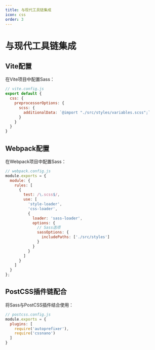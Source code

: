 ```yaml
---
title: 与现代工具链集成
icon: css
order: 3
---
```


# 与现代工具链集成

## Vite配置

在Vite项目中配置Sass：

```javascript
// vite.config.js
export default {
  css: {
    preprocessorOptions: {
      scss: {
        additionalData: `@import "./src/styles/variables.scss";`
      }
    }
  }
}
```

## Webpack配置

在Webpack项目中配置Sass：

```javascript
// webpack.config.js
module.exports = {
  module: {
    rules: [
      {
        test: /\.scss$/,
        use: [
          'style-loader',
          'css-loader',
          {
            loader: 'sass-loader',
            options: {
              // Sass选项
              sassOptions: {
                includePaths: ['./src/styles']
              }
            }
          }
        ]
      }
    ]
  }
};
```

## PostCSS插件链配合

将Sass与PostCSS插件结合使用：

```javascript
// postcss.config.js
module.exports = {
  plugins: [
    require('autoprefixer'),
    require('cssnano')
  ]
}
```

<!-- 更多内容... -->
